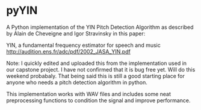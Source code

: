 # pyYIN
A Python implementation of the YIN Pitch Detection Algorithm as described by Alain de Cheveigne and Igor Stravinsky in this paper:

YIN, a fundamental frequency estimator for speech and music
http://audition.ens.fr/adc/pdf/2002_JASA_YIN.pdf

Note: I quickly edited and uploaded this from the implementation used in our capstone project. I have not confirmed that it is bug free yet. Will do this weekend probabaly. That being said this is still a good starting place for anyone who needs a pitch detection algorithm in python.

This implementation works with WAV files and includes some neat preprocessing functions to condition the signal and improve performance.
